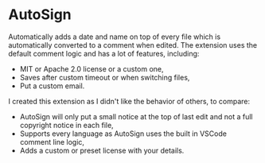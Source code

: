 <!-- Last edited by kieran.van.der.heijde@asml.com @ 28/05/25 18:36. -->
# AutoSign
Automatically adds a date and name on top of every file which is automatically converted to a comment when edited.
The extension uses the default comment logic and has a lot of features, including:
- MIT or Apache 2.0 license or a custom one,
- Saves after custom timeout or when switching files,
- Put a custom email.

I created this extension as I didn't like the behavior of others, to compare:
- AutoSign will only put a small notice at the top of last edit and not a full copyright notice in each file,
- Supports every language as AutoSign uses the built in VSCode comment line logic,
- Adds a custom or preset license with your details.
